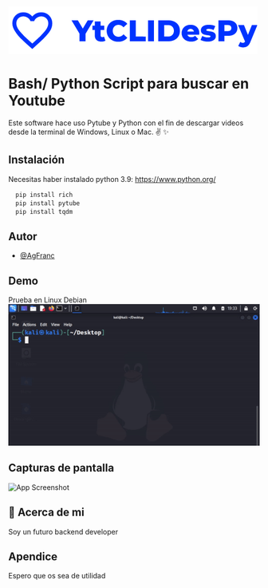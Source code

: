 
![Logo](logo-1661811189014.png)


# Bash/ Python Script  para buscar en Youtube

Este software hace uso Pytube y Python con el fin de descargar videos desde la terminal de Windows, Linux o Mac. ✌ ✨




## Instalación

Necesitas haber instalado python 3.9:  https://www.python.org/

```bash
  pip install rich
  pip install pytube 
  pip install tqdm
```
    
## Autor

- [@AgFranc](https://github.com/AgFranc)


## Demo
Prueba en Linux Debian
![](primero.gif)


## Capturas de pantalla

![App Screenshot](https://via.placeholder.com/468x300?text=App+Screenshot+Here)


## 🚀 Acerca de mi
Soy un futuro backend developer


## Apendice

Espero que os sea de utilidad

